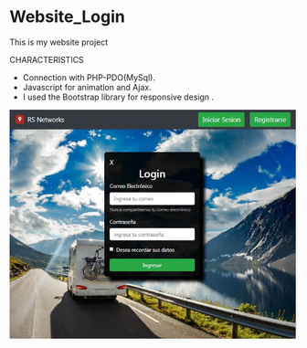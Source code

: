 # Website_Login
This is my website project 

CHARACTERISTICS
* Connection with PHP-PDO(MySql).
* Javascript for animation and Ajax.
* I used the Bootstrap library for responsive design .

![](https://github.com/mataqque/Website_Login/blob/master/src/login.JPG)
